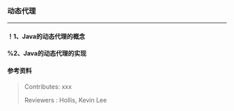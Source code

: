 ### 动态代理

---

#### ！1、Java的动态代理的概念


#### %2、Java的动态代理的实现


#### 参考资料


>Contributes: xxx
>
>Reviewers : Hollis, Kevin Lee
